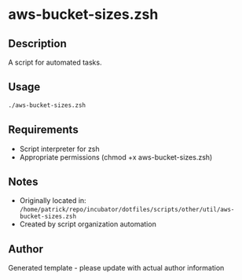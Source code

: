 # aws-bucket-sizes.zsh

## Description
A script for automated tasks.

## Usage
```zsh
./aws-bucket-sizes.zsh
```

## Requirements
- Script interpreter for zsh
- Appropriate permissions (chmod +x aws-bucket-sizes.zsh)

## Notes
- Originally located in: `/home/patrick/repo/incubator/dotfiles/scripts/other/util/aws-bucket-sizes.zsh`
- Created by script organization automation

## Author
Generated template - please update with actual author information
